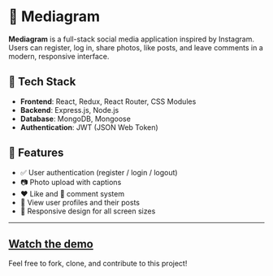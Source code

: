 # 📸 Mediagram

**Mediagram** is a full-stack social media application inspired by Instagram. Users can register, log in, share photos, like posts, and leave comments in a modern, responsive interface.

## 🔧 Tech Stack

- **Frontend**: React, Redux, React Router, CSS Modules
- **Backend**: Express.js, Node.js
- **Database**: MongoDB, Mongoose
- **Authentication**: JWT (JSON Web Token)

## 🚀 Features

- ✅ User authentication (register / login / logout)
- 📷 Photo upload with captions
- ❤️ Like and 💬 comment system
- 👤 View user profiles and their posts
- 📱 Responsive design for all screen sizes

---

## [Watch the demo](https://youtu.be/PSCg71xIzC0)

Feel free to fork, clone, and contribute to this project!
